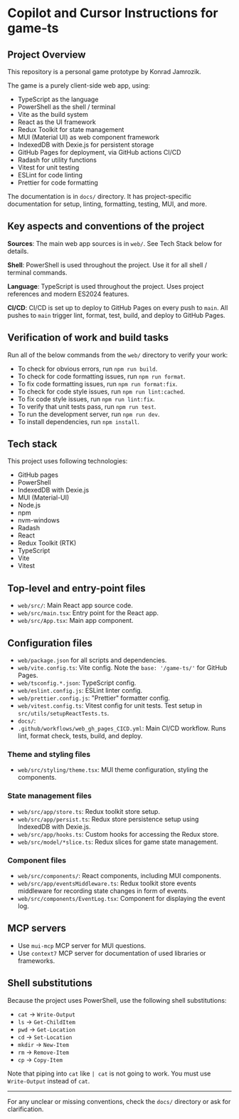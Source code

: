 # Copilot and Cursor Instructions for game-ts

## Project Overview

This repository is a personal game prototype by Konrad Jamrozik.

The game is a purely client-side web app, using:

- TypeScript as the language
- PowerShell as the shell / terminal
- Vite as the build system
- React as the UI framework
- Redux Toolkit for state management
- MUI (Material UI) as web component framework
- IndexedDB with Dexie.js for persistent storage
- GitHub Pages for deployment, via GitHub actions CI/CD
- Radash for utility functions
- Vitest for unit testing
- ESLint for code linting
- Prettier for code formatting

The documentation is in `docs/` directory.
It has project-specific documentation for setup, linting, formatting, testing, MUI, and more.

## Key aspects and conventions of the project

**Sources**: The main web app sources is in `web/`. See Tech Stack below for details.

**Shell**: PowerShell is used throughout the project. Use it for all shell / terminal commands.

**Language**: TypeScript is used throughout the project. Uses project references and modern ES2024 features.

**CI/CD**:  CI/CD is set up to deploy to GitHub Pages on every push to `main`.
  All pushes to `main` trigger lint, format, test, build, and deploy to GitHub Pages.

## Verification of work and build tasks

Run all of the below commands from the `web/` directory to verify your work:

- To check for obvious errors, run `npm run build`.
- To check for code formatting issues, run `npm run format`.
- To fix code formatting issues, run `npm run format:fix`.
- To check for code style issues, run `npm run lint:cached`.
- To fix code style issues, run `npm run lint:fix`.
- To verify that unit tests pass, run `npm run test`.
- To run the development server, run `npm run dev`.
- To install dependencies, run `npm install`.

## Tech stack

This project uses following technologies:

- GitHub pages
- PowerShell
- IndexedDB with Dexie.js
- MUI (Material-UI)
- Node.js
- npm
- nvm-windows
- Radash
- React
- Redux Toolkit (RTK)
- TypeScript
- Vite
- Vitest

## Top-level and entry-point files

- `web/src/`: Main React app source code.
- `web/src/main.tsx`: Entry point for the React app.
- `web/src/App.tsx`: Main app component.

## Configuration files

- `web/package.json` for all scripts and dependencies.
- `web/vite.config.ts`: Vite config. Note the `base: '/game-ts/'` for GitHub Pages.
- `web/tsconfig.*.json`: TypeScript config.
- `web/eslint.config.js`: ESLint linter config.
- `web/prettier.config.js`: "Prettier" formatter config.
- `web/vitest.config.ts`: Vitest config for unit tests. Test setup in `src/utils/setupReactTests.ts`.
- `docs/`:
- `.github/workflows/web_gh_pages_CICD.yml`: Main CI/CD workflow. Runs lint, format check, tests, build, and deploy.

### Theme and styling files

- `web/src/styling/theme.tsx`: MUI theme configuration, styling the components.

### State management files

- `web/src/app/store.ts`: Redux toolkit store setup.
- `web/src/app/persist.ts`: Redux store persistence setup using IndexedDB with Dexie.js.
- `web/src/app/hooks.ts`: Custom hooks for accessing the Redux store.
- `web/src/model/*slice.ts`: Redux slices for game state management.

### Component files

- `web/src/components/`: React components, including MUI components.
- `web/src/app/eventsMiddleware.ts`: Redux toolkit store events middleware for recording state changes in form of events.
- `web/src/components/EventLog.tsx`: Component for displaying the event log.

## MCP servers

- Use `mui-mcp` MCP server for MUI questions.
- Use `context7` MCP server for documentation of used libraries or frameworks.

## Shell substitutions

Because the project uses PowerShell, use the following shell substitutions:

- `cat` -> `Write-Output`
- `ls` -> `Get-ChildItem`
- `pwd` -> `Get-Location`
- `cd` -> `Set-Location`
- `mkdir` -> `New-Item`
- `rm` -> `Remove-Item`
- `cp` -> `Copy-Item`

Note that piping into `cat` like `| cat` is not going to work. You must use `Write-Output` instead of `cat`.

---
For any unclear or missing conventions, check the `docs/` directory or ask for clarification.
